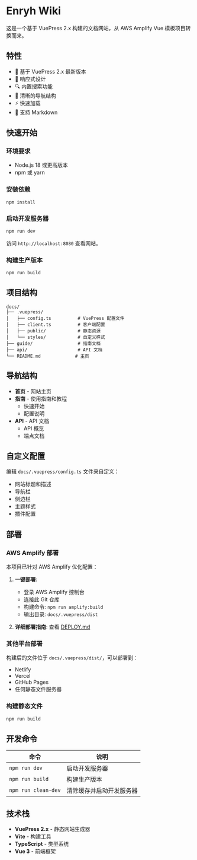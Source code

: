 # Enryh Wiki

这是一个基于 VuePress 2.x 构建的文档网站，从 AWS Amplify Vue 模板项目转换而来。

## 特性

- 🚀 基于 VuePress 2.x 最新版本
- 📱 响应式设计
- 🔍 内置搜索功能
- 🎯 清晰的导航结构
- ⚡ 快速加载
- 📝 支持 Markdown

## 快速开始

### 环境要求

- Node.js 18 或更高版本
- npm 或 yarn

### 安装依赖

```bash
npm install
```

### 启动开发服务器

```bash
npm run dev
```

访问 `http://localhost:8080` 查看网站。

### 构建生产版本

```bash
npm run build
```

## 项目结构

```
docs/
├── .vuepress/
│   ├── config.ts          # VuePress 配置文件
│   ├── client.ts          # 客户端配置
│   ├── public/            # 静态资源
│   └── styles/            # 自定义样式
├── guide/                 # 指南文档
├── api/                   # API 文档
└── README.md             # 主页
```

## 导航结构

- **首页** - 网站主页
- **指南** - 使用指南和教程
  - 快速开始
  - 配置说明
- **API** - API 文档
  - API 概览
  - 端点文档

## 自定义配置

编辑 `docs/.vuepress/config.ts` 文件来自定义：

- 网站标题和描述
- 导航栏
- 侧边栏
- 主题样式
- 插件配置

## 部署

### AWS Amplify 部署
本项目已针对 AWS Amplify 优化配置：

1. **一键部署**:
   - 登录 AWS Amplify 控制台
   - 连接此 Git 仓库
   - 构建命令: `npm run amplify:build`
   - 输出目录: `docs/.vuepress/dist`

2. **详细部署指南**: 查看 [DEPLOY.md](DEPLOY.md)

### 其他平台部署
构建后的文件位于 `docs/.vuepress/dist/`，可以部署到：
- Netlify
- Vercel
- GitHub Pages
- 任何静态文件服务器

### 构建静态文件
```bash
npm run build
```

## 开发命令

| 命令 | 说明 |
|------|------|
| `npm run dev` | 启动开发服务器 |
| `npm run build` | 构建生产版本 |
| `npm run clean-dev` | 清除缓存并启动开发服务器 |

## 技术栈

- **VuePress 2.x** - 静态网站生成器
- **Vite** - 构建工具
- **TypeScript** - 类型系统
- **Vue 3** - 前端框架